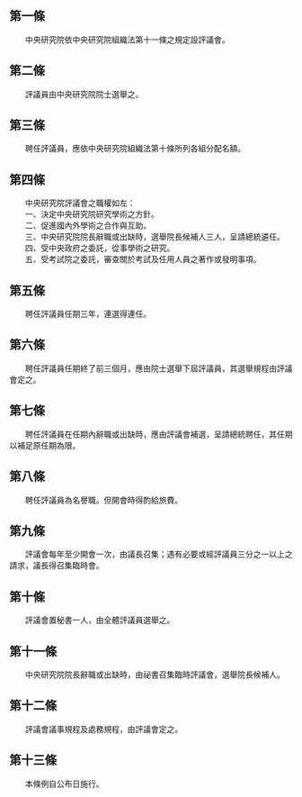 第一條 
-------
　　中央研究院依中央研究院組織法第十一條之規定設評議會。  


第二條 
-------
　　評議員由中央研究院院士選舉之。  


第三條 
-------
　　聘任評議員，應依中央研究院組織法第十條所列各組分配名額。  


第四條 
-------
　　中央研究院評議會之職權如左：  
　　一、決定中央研究院研究學術之方針。  
　　二、促進國內外學術之合作與互助。  
　　三、中央研究院院長辭職或出缺時，選舉院長候補人三人，呈請總統遴任。  
　　四、受中央政府之委託，從事學術之研究。  
　　五、受考試院之委託，審查關於考試及任用人員之著作或發明事項。  


第五條 
-------
　　聘任評議員任期三年，連選得連任。  


第六條 
-------
　　聘任評議員任期終了前三個月，應由院士選舉下屆評議員，其選舉規程由評議會定之。  


第七條 
-------
　　聘任評議員在任期內辭職或出缺時，應由評議會補選，呈請總統聘任，其任期以補足原任期為限。  


第八條 
-------
　　聘任評議員為名譽職。但開會時得酌給旅費。  


第九條 
-------
　　評議會每年至少開會一次，由議長召集；遇有必要或經評議員三分之一以上之請求，議長得召集臨時會。  


第十條 
-------
　　評議會置秘書一人，由全體評議員選舉之。  


第十一條 
---------
　　中央研究院院長辭職或出缺時，由祕書召集臨時評議會，選舉院長候補人。  


第十二條 
---------
　　評議會議事規程及處務規程，由評議會定之。  


第十三條 
---------
　　本條例自公布日施行。